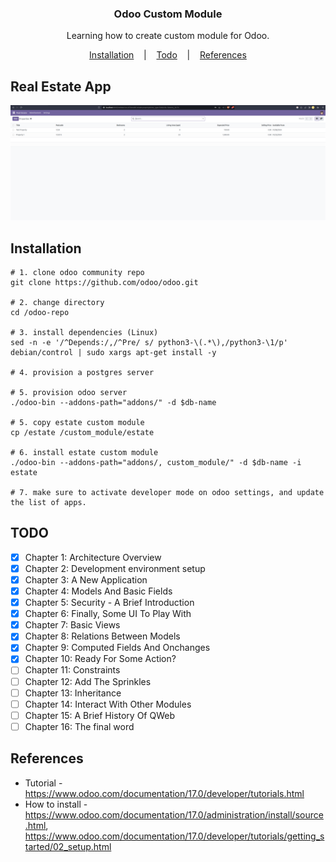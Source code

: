 <h3 align=center>Odoo Custom Module</h3>
<p align=center>
  <span>Learning how to create custom module for Odoo.</span>
</p>

<p align="center">
  <a href="#installation">Installation</a>
  &nbsp;&nbsp;&nbsp;|&nbsp;&nbsp;&nbsp;
  <a href="#todo">Todo</a>
  &nbsp;&nbsp;&nbsp;|&nbsp;&nbsp;&nbsp;
  <a href="#references">References</a>
</p>

## Real Estate App
![real estate module](docs/real-estate-app.png)


## Installation 

```console
# 1. clone odoo community repo
git clone https://github.com/odoo/odoo.git

# 2. change directory
cd /odoo-repo

# 3. install dependencies (Linux) 
sed -n -e '/^Depends:/,/^Pre/ s/ python3-\(.*\),/python3-\1/p' debian/control | sudo xargs apt-get install -y

# 4. provision a postgres server

# 5. provision odoo server
./odoo-bin --addons-path="addons/" -d $db-name

# 5. copy estate custom module
cp /estate /custom_module/estate

# 6. install estate custom module
./odoo-bin --addons-path="addons/, custom_module/" -d $db-name -i estate

# 7. make sure to activate developer mode on odoo settings, and update the list of apps.
```

## TODO

- [x] Chapter 1: Architecture Overview
- [x] Chapter 2: Development environment setup
- [x] Chapter 3: A New Application
- [x] Chapter 4: Models And Basic Fields
- [x] Chapter 5: Security - A Brief Introduction
- [x] Chapter 6: Finally, Some UI To Play With
- [x] Chapter 7: Basic Views
- [x] Chapter 8: Relations Between Models
- [x] Chapter 9: Computed Fields And Onchanges
- [x] Chapter 10: Ready For Some Action?
- [ ] Chapter 11: Constraints
- [ ] Chapter 12: Add The Sprinkles
- [ ] Chapter 13: Inheritance
- [ ] Chapter 14: Interact With Other Modules
- [ ] Chapter 15: A Brief History Of QWeb
- [ ] Chapter 16: The final word

## References
- Tutorial - https://www.odoo.com/documentation/17.0/developer/tutorials.html 
- How to install - https://www.odoo.com/documentation/17.0/administration/install/source.html, https://www.odoo.com/documentation/17.0/developer/tutorials/getting_started/02_setup.html


